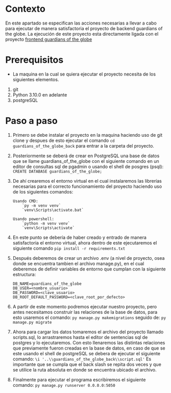 # Contexto
En este apartado se especifican las acciones necesarias a llevar a cabo para ejecutar de manera satisfactoria el proyecto de backend guardians of the globe. La ejecución de este proyecto esta directamente ligada con el proyecto  [frontend guardians of the globe](https://github.com/jaagualimpia/frontend-guardians-of-the-globe.git)

# Prerequisitos
- La maquina en la cual se quiera ejecutar el proyecto necesita de los siguientes elementos. 
1. git 
2. Python 3.10.0 en adelante 
3. postgreSQL

# Paso a paso
 1. Primero se debe instalar el proyecto en la maquina haciendo uso de git clone y despues de esto ejecutar el comando `cd guardians_of_the_globe_back` para entrar a la carpeta del proyecto.
 2. Posteriormente se deberá de crear en PostgreSQL una base de datos que se llame guardians_of_the_globe con el siguiente comando en un editor de consultas sql de pgadmin o usando el shell de posgres (psql): `CREATE DATABASE guardians_of_the_globe;`
 3. De ahí crearemos el entorno virtual en el cual instalaremos las librerías necesarias para el correcto funcionamiento del proyecto haciendo uso de los siguientes comandos:

		Usando CMD:
			`py -m venv venv`
			`venv\Scripts\activate.bat` 

		Usando powershell:
			`python -m venv venv`
			`venv\Scripts\activate`

4. En este punto se debería de haber creado y entrado de manera satisfactoria el entorno virtual, ahora dentro de este ejecutaremos el siguiente comando `pip install -r requirements.txt`  
5.  Después deberemos de crear un archivo .env (a nivel de proyecto, osea donde se encuentra tambien el archivo manage.py), en el cual deberemos de definir variables de entorno que cumplan con la siguiente estructura:

	    DB_NAME=guardians_of_the_globe
	    DB_USER=<nombre_usuario>
	    DB_PASSWORD=<clave_usuario>
	    DB_ROOT_DEFAULT_PASSWORD=<clave_root_por_defecto>
				
6. A partir de este momento podremos ejecutar nuestro proyecto, pero antes necesitamos construir las relaciones de la base de datos, para esto usaremos el comando: `py manage.py makemigrations` seguido de: `py manage.py migrate`
7. Ahora para cargar los datos tomaremos el archivo del proyecto llamado scripts.sql, lo arrastraremos hasta el editor de sentencias sql de postgres y lo ejecutaremos. Con esto llenaremos las distintas relaciones que previamente fueron creadas en la base de datos, en caso de que se este usando el shell de postgreSQL se debera de ejecutar el siguiente comando: 
`\i '..\\guardians_of_the_globe_back\\script.sql'`  Es importante que se cumpla que el back slash se repita dos veces y que se utilice la ruta absoluta en donde se encuentra ubicado el archivo. 
8. Finalmente para ejecutar el programa escribiremos el siguiente comando: `py manage.py runserver 0.0.0.0:5050`